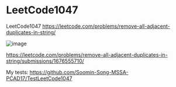 # LeetCode1047
LeetCode1047 https://leetcode.com/problems/remove-all-adjacent-duplicates-in-string/

![image](https://github.com/user-attachments/assets/17efaa2c-fea6-4f06-90d3-2e0fa5b76271)

https://leetcode.com/problems/remove-all-adjacent-duplicates-in-string/submissions/1676555710/

My tests: https://github.com/Soomin-Song-MSSA-PCAD17/TestLeetCode1047
